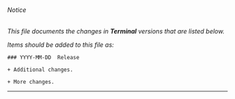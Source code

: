###### Notice

*This file documents the changes in **Terminal** versions that are listed below.*

*Items should be added to this file as:*

	### YYYY-MM-DD  Release

	+ Additional changes.

	+ More changes.

* * *


